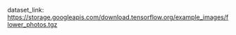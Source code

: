dataset_link: https://storage.googleapis.com/download.tensorflow.org/example_images/flower_photos.tgz
